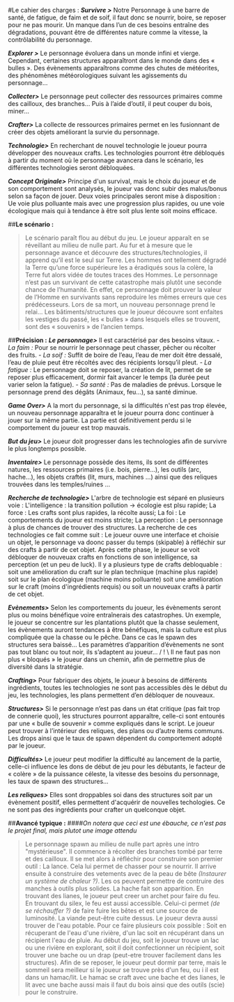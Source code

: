 
#Le cahier des charges : 
***Survivre >*** Notre Personnage à une barre de santé, de fatigue, de faim et de soif, il faut donc se nourrir, boire, se reposer pour ne pas mourir. Un manque dans l’un de ces besoins entraîne des dégradations, pouvant être de différentes nature comme la vitesse, la contrôlabilité du personnage. 

***Explorer >*** Le personnage évoluera dans un monde infini et vierge. Cependant, certaines structures apparaîtront dans le monde dans des « bulles ». Des évènements apparaîtrons comme des chutes de météorites, des phénomènes météorologiques suivant les agissements du personnage…

***Collecter>*** Le personnage peut collecter des ressources primaires comme des cailloux, des branches… Puis à l’aide d’outil, il peut couper du bois, miner… 

***Crafter>*** La collecte de ressources primaires permet en les fusionnant de créer des objets améliorant la survie du personnage. 

***Technologie>*** En recherchant de nouvel technologie le joueur pourra développer des nouveaux crafts. Les technologies pourront être débloqués à partir du moment où le personnage avancera dans le scénario, les différentes technologies seront débloquées.

***Concept Originale>*** Principe d'un survival, mais le choix du joueur et de son comportement sont analysés, le joueur vas donc subir des malus/bonus selon sa façon de jouer. Deux voies principales seront mise à disposition : Ue voie plus polluante mais avec une progression plus rapides, ou une voie écologique mais qui à tendance à être soit plus lente soit moins efficace. 

##**Le scénario :**
>Le scénario paraît flou au début du jeu. Le joueur apparaît en se réveillant au milieu de nulle part. Au fur et à mesure que le personnage avance et découvre des structures/technologies, il apprend qu’il est le seul sur Terre. Les hommes ont tellement dégradé la Terre qu’une force supérieure les a éradiqués sous la colère, la Terre fut alors vidée de toutes traces des Hommes. Le personnage n’est pas un survivant de cette catastrophe mais plutôt une seconde chance de l’humanité. En effet, ce personnage doit prouver la valeur de l’Homme en survivants sans reproduire les mêmes erreurs que ces prédécesseurs. Lors de sa mort, un nouveau personnage prend le relai… Les bâtiments/structures que le joueur découvre sont enfaites les vestiges du passé, les « bulles » dans lesquels elles se trouvent, sont des « souvenirs » de l’ancien temps.

##**Précision :** 
***Le personnage>*** Il est caractérisé par des besoins vitaux.
*-	La faim :* Pour se nourrir le personnage peut chasser, pêcher ou récolter des fruits.
*-	La soif :* Suffit de boire de l’eau, l’eau de mer doit être dessalé, l’eau de pluie peut être récoltés avec des récipients lorsqu’il pleut.
*-	La fatigue :* Le personnage doit se reposer, la création de lit, permet de se reposer plus efficacement, dormir fait avancer le temps (la durée peut varier selon la fatigue).
*-	Sa santé :* Pas de maladies de prévus. Lorsque le personnage prend des dégâts (Animaux, feu…), sa santé diminue.

***Game Over>*** A la mort du personnage, si la difficultés n'est pas trop élevée, un nouveau personnage apparaîtra et le joueur pourra donc continuer à jouer sur la même partie. La partie est définitivement perdu si le comportement du joueur est trop mauvais.

***But du jeu>*** Le joueur doit progresser dans les technologies afin de survivre le plus longtemps possible.

***Inventaire>*** Le personnage possède des items, ils sont de différentes natures, les ressources primaires (i.e. bois, pierre…), les outils (arc, hache…), les objets craftés (lit, murs, machines …) ainsi que des reliques trouvées dans les temples/ruines …

***Recherche de technologie>*** L'arbre de technologie est séparé en plusieurs voie : L'intelligence : la transition pollution -> écologie est plsu rapide; La force : Les crafts sont plus rapides, la récolte aussi; La foi : Le comportements du joueur est moins stricte; La perception : Le personnage à plus de chances de trouver des structures. La recherche de ces technologies ce fait comme suit : Le joueur ouvre une interface et choisie un objet, le personnage va doonc passer du temps (skipable) à réfléchir sur des crafts à partir de cet objet. Après cette phase, le joueur se voit débloquer de nouveuax crafts en fonctions de son intelligence, sa perception (et un peu de luck). Il y a plusieurs type de crafts debloquable : soit une amélioration du craft sur le plan technique (machine plus rapide) soit sur le plan écologique (machine moins polluante) soit une amélioration sur le craft (moins d'ingrédients requis) ou soit un nouveuax crafts à partir de cet objet.

***Evènements>*** Selon les comportements du joueur, les évènements seront plus ou moins bénéfique voire entraînerais des catastrophes. Un exemple, le joueur se concentre sur les plantations plutôt que la chasse seulement, les évènements auront tendances à être bénéfiques, mais la culture est plus compliquée que la chasse ou le pêche. Dans ce cas le spawn des structures sera baissé… Les paramètres d’apparition d’évènements ne sont pas tout blanc ou tout noir, ils s’adaptent au joueur… / ! \ Il ne faut pas non plus « bloqués » le joueur dans un chemin, afin de permettre plus de diversité dans la stratégie.

***Crafting>*** Pour fabriquer des objets, le joueur à besoins de différents ingrédients, toutes les technologies ne sont pas accessibles dès le début du jeu, les technologies, les plans permettent d’en débloquer de nouveaux. 

***Structures>*** Si le personnage n’est pas dans un état critique (pas fait trop de connerie quoi), les structures pourront apparaître,  celle-ci sont entourés par une « bulle de souvenir » comme expliqués dans le script. Le joueur peut trouver à l’intérieur des reliques, des plans ou d’autre items communs. Les drops ainsi que le taux de spawn dépendent du comportement adopté par le joueur.

***Difficultés>*** Le joueur peut modifier la difficulté au lancement de la partie, celle-ci influence les dons de début de jeu pour les débutants, le facteur de « colère » de la puissance céleste, la vitesse des besoins du personnage, les taux de spawn des structures…

***Les reliques>*** Elles sont droppables soi dans des structures soit par un évènement positif, elles permettent d'acquérir de nouvelles techologies. Ce ne sont pas des ingrédients pour crafter un quelconque objet.

##**Avancé typique :**
####*On notera que ceci est une ébauche, ce n'est pas le projet final, mais plutot une image attendu*
>Le personnage spawn au milieu de nulle part après une intro "mystérieuse". Il commence à récolter des branches tombé par terre et des cailloux. Il se met alors à réfléchir pour construire son premier outil : La lance. Cela lui permet de chasser pour se nourrir. Il arrive ensuite à construire des vetements avec de la peau de bête *(Instaurer un système de chaleur ?)*. Les os peuvent permettre de contruire des manches à outils plus solides. La hache fait son apparition. En trouvant des lianes, le joueur peut creer un archet pour faire du feu. En trouvant du silex, le feu est aussi accessible. Celui-ci permet *(de se réchauffer ?)* de faire fuire les bêtes et est une source de luminosité. La viande peut-être cuite dessus. Le joueur devra aussi trouver de l'eau potable. Pour ce faire plusieurs coix possible : Soit en récuperant de l'eau d'une rivière, d'un lac soit en récupérant dans un récipient l'eau de pluie. Au début du jeu, soit le joueur trouve un lac ou une rivière en explorant, soit il doit confectionner un récipient, soit trouver une bache ou un drap (peut-etre trouver facilement dans les structures). Afin de se reposer, le joueur peut dormir par terre, mais le sommeil sera meilleur si le joueur se trouve près d'un feu, ou i il est dans un hamac/lit. Le hamac se craft avec une bache et des lianes, le lit avec une bache aussi mais il faut du bois ainsi que des outils (scie) pour le construire.
